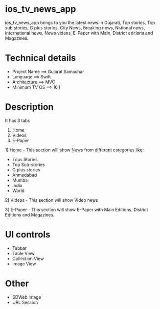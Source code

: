 # ios_tv_news_app
ios_tv_news_app brings to you the latest news in Gujarati, Top stories, Top sub stories, G plus stories, City News, Breaking news, National news, International news, News videos, E-Paper with Main, District editions and Magazines.


# Technical details

- Project Name      ==> Gujarat Samachar
- Language          ==> Swift
- Architecture      ==> MVC
- Minimum TV OS     ==> 16.1


# Description
It has 3 tabs
1. Home
2. Videos
3. E-Paper

1] Home - This section will show News from different categories like:
- Tops Stories
- Top Sub-stories
- G plus stories
- Ahmedabad
- Mumbai
- India
- World   
    
2] Videos   - This section will show Video news

3] E-Paper  - This section will show E-Paper with Main Editions, District Editions and Magazines.


# UI controls 

- Tabbar
- Table View
- Collection View
- Image View


# Other
- SDWeb Image
- URL Session
